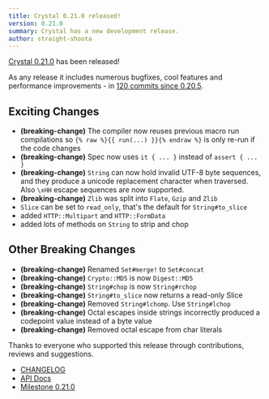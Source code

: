 ```yaml
---
title: Crystal 0.21.0 released!
version: 0.21.0
summary: Crystal has a new development release.
author: straight-shoota
---
```


[Crystal 0.21.0](https://github.com/crystal-lang/crystal/releases/tag/0.21.0) has been released!

As any release it includes numerous bugfixes, cool features and performance improvements - in [120 commits since 0.20.5](https://github.com/crystal-lang/crystal/compare/0.20.5...0.21.0).

## Exciting Changes

- **(breaking-change)** The compiler now reuses previous macro run compilations so `{% raw %}{{ run(...) }}{% endraw %}` is only re-run if the code changes
- **(breaking-change)** Spec now uses `it { ... }` instead of `assert { ... }`
- **(breaking-change)** `String` can now hold invalid UTF-8 byte sequences, and they produce a unicode replacement character when traversed. Also `\xHH` escape sequences are now supported.
- **(breaking-change)** `Zlib` was split into `Flate`, `Gzip` and `Zlib`
- `Slice` can be set to `read_only`, that's the default for `String#to_slice`
- added `HTTP::Multipart` and `HTTP::FormData`
- added lots of methods on `String` to strip and chop

## Other Breaking Changes

- **(breaking-change)** Renamed `Set#merge!` to `Set#concat`
- **(breaking-change)** `Crypto::MD5` is now `Digest::MD5`
- **(breaking-change)** `String#chop` is now `String#rchop`
- **(breaking-change)** `String#to_slice` now returns a read-only Slice
- **(breaking-change)** Removed `String#lchomp`. Use `String#lchop`
- **(breaking-change)** Octal escapes inside strings incorrectly produced a codepoint value instead of a byte value
- **(breaking-change)** Removed octal escape from char literals

Thanks to everyone who supported this release through contributions, reviews and suggestions.

- [CHANGELOG](https://github.com/crystal-lang/crystal/releases/tag/0.21.0)
- [API Docs](https://crystal-lang.org/api/0.21.0)
- [Milestone 0.21.0](https://github.com/crystal-lang/crystal/issues?q=milestone%3A0.21.0)
